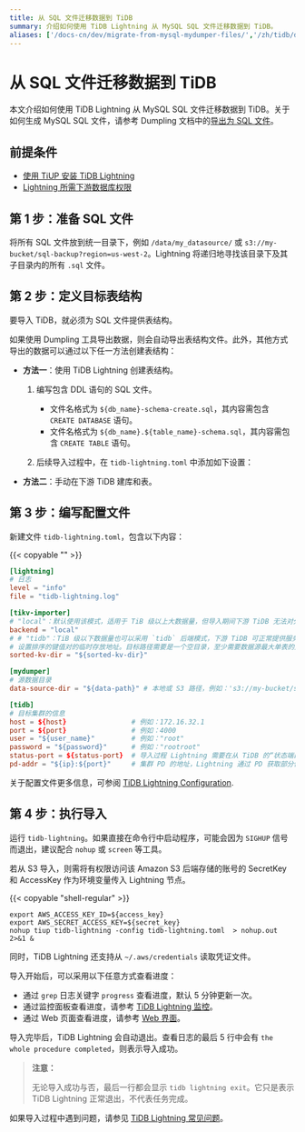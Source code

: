 ```yaml
---
title: 从 SQL 文件迁移数据到 TiDB
summary: 介绍如何使用 TiDB Lightning 从 MySQL SQL 文件迁移数据到 TiDB。
aliases: ['/docs-cn/dev/migrate-from-mysql-mydumper-files/','/zh/tidb/dev/migrate-from-mysql-mydumper-files/','/zh/tidb/dev/migrate-from-mysql-dumpling-files/']
---
```


# 从 SQL 文件迁移数据到 TiDB

本文介绍如何使用 TiDB Lightning 从 MySQL SQL 文件迁移数据到 TiDB。关于如何生成 MySQL SQL 文件，请参考 Dumpling 文档中的[导出为 SQL 文件](/dumpling-overview.md#导出为-sql-文件)。

## 前提条件

- [使用 TiUP 安装 TiDB Lightning](/migration-tools.md)
- [Lightning 所需下游数据库权限](/tidb-lightning/tidb-lightning-faq.md#tidb-lightning-对下游数据库的账号权限要求是怎样的)

## 第 1 步：准备 SQL 文件

将所有 SQL 文件放到统一目录下，例如 `/data/my_datasource/` 或 `s3://my-bucket/sql-backup?region=us-west-2`。Lightning 将递归地寻找该目录下及其子目录内的所有 `.sql` 文件。

## 第 2 步：定义目标表结构

要导入 TiDB，就必须为 SQL 文件提供表结构。

如果使用 Dumpling 工具导出数据，则会自动导出表结构文件。此外，其他方式导出的数据可以通过以下任一方法创建表结构：

* **方法一**：使用 TiDB Lightning 创建表结构。

    1. 编写包含 DDL 语句的 SQL 文件。

        - 文件名格式为 `${db_name}-schema-create.sql`，其内容需包含 `CREATE DATABASE` 语句。
        - 文件名格式为 `${db_name}.${table_name}-schema.sql`，其内容需包含 `CREATE TABLE` 语句。

    2. 后续导入过程中，在 `tidb-lightning.toml` 中添加如下设置：

* **方法二**：手动在下游 TiDB 建库和表。

## 第 3 步：编写配置文件

新建文件 `tidb-lightning.toml`，包含以下内容：

{{< copyable "" >}}

```toml
[lightning]
# 日志
level = "info"
file = "tidb-lightning.log"

[tikv-importer]
# "local"：默认使用该模式，适用于 TiB 级以上大数据量，但导入期间下游 TiDB 无法对外提供服务。
backend = "local"
# # "tidb"：TiB 级以下数据量也可以采用 `tidb` 后端模式，下游 TiDB 可正常提供服务。关于后端模式更多信息请参 https://docs.pingcap.com/tidb/stable/tidb-lightning-backends。
# 设置排序的键值对的临时存放地址。目标路径需要是一个空目录，至少需要数据源最大单表的空间，建议与 `data-source-dir` 不同磁盘目录并使用闪存介质，独占 I/O 会获得更好的导入性能。
sorted-kv-dir = "${sorted-kv-dir}"

[mydumper]
# 源数据目录
data-source-dir = "${data-path}" # 本地或 S3 路径，例如：'s3://my-bucket/sql-backup?region=us-west-2'

[tidb]
# 目标集群的信息
host = ${host}                # 例如：172.16.32.1
port = ${port}                # 例如：4000
user = "${user_name}"         # 例如："root"
password = "${password}"      # 例如："rootroot"
status-port = ${status-port}  # 导入过程 Lightning 需要在从 TiDB 的“状态端口”获取表结构信息，例如：10080
pd-addr = "${ip}:${port}"     # 集群 PD 的地址，Lightning 通过 PD 获取部分信息，例如 172.16.31.3:2379。当 backend = "local" 时 status-port 和 pd-addr 必须正确填写，否则导入将出现异常。
```

关于配置文件更多信息，可参阅 [TiDB Lightning Configuration](/tidb-lightning/tidb-lightning-configuration.md).

## 第 4 步：执行导入

运行 `tidb-lightning`。如果直接在命令行中启动程序，可能会因为 `SIGHUP` 信号而退出，建议配合 `nohup` 或 `screen` 等工具。

若从 S3 导入，则需将有权限访问该 Amazon S3 后端存储的账号的 SecretKey 和 AccessKey 作为环境变量传入 Lightning 节点。

{{< copyable "shell-regular" >}}

```shell
export AWS_ACCESS_KEY_ID=${access_key}
export AWS_SECRET_ACCESS_KEY=${secret_key}
nohup tiup tidb-lightning -config tidb-lightning.toml  > nohup.out 2>&1 &
```

同时，TiDB Lightning 还支持从 `~/.aws/credentials` 读取凭证文件。

导入开始后，可以采用以下任意方式查看进度：

- 通过 `grep` 日志关键字 `progress` 查看进度，默认 5 分钟更新一次。
- 通过监控面板查看进度，请参考 [TiDB Lightning 监控](/tidb-lightning/monitor-tidb-lightning.md)。
- 通过 Web 页面查看进度，请参考 [Web 界面](/tidb-lightning/tidb-lightning-web-interface.md)。

导入完毕后，TiDB Lightning 会自动退出。查看日志的最后 5 行中会有 `the whole procedure completed`，则表示导入成功。

> **注意：**
>
> 无论导入成功与否，最后一行都会显示 `tidb lightning exit`。它只是表示 TiDB Lightning  正常退出，不代表任务完成。

如果导入过程中遇到问题，请参见 [TiDB Lightning 常见问题](/tidb-lightning/tidb-lightning-faq.md)。